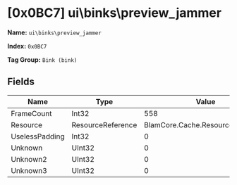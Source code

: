 # [0x0BC7] ui\binks\preview_jammer

**Name:** ```ui\binks\preview_jammer```

**Index:** ```0x0BC7```

**Tag Group:** ```Bink (bink)```

## Fields

Name	| Type	| Value
---	|---	|---	|
FrameCount	|Int32	|558
Resource	|ResourceReference	|BlamCore.Cache.ResourceReference
UselessPadding	|Int32	|0
Unknown	|UInt32	|0
Unknown2	|UInt32	|0
Unknown3	|UInt32	|0


